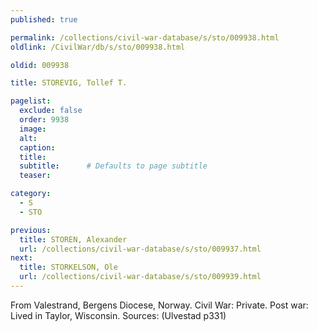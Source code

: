 ```yaml
---
published: true

permalink: /collections/civil-war-database/s/sto/009938.html
oldlink: /CivilWar/db/s/sto/009938.html

oldid: 009938

title: STOREVIG, Tollef T.

pagelist:
  exclude: false
  order: 9938
  image: 
  alt:
  caption:
  title:
  subtitle:      # Defaults to page subtitle
  teaser:

category: 
  - S 
  - STO

previous:
  title: STOREN, Alexander
  url: /collections/civil-war-database/s/sto/009937.html  
next:
  title: STORKELSON, Ole
  url: /collections/civil-war-database/s/sto/009939.html   
---
```

From Valestrand, Bergens Diocese, Norway. Civil War: Private. Post war: Lived in Taylor, Wisconsin. Sources: (Ulvestad p331)